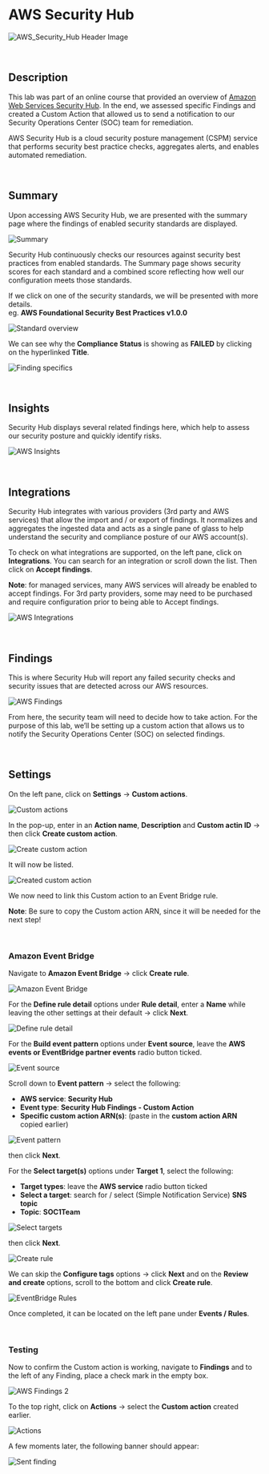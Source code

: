 # AWS Security Hub

![AWS_Security_Hub Header Image](https://github.com/Manny-D/AWS-Security-Hub/assets/99146530/0c72fe49-8f65-4152-bb4e-40375a889e24)

<br>

## Description

This lab was part of an online course that provided an overview of [Amazon Web Services Security Hub](https://aws.amazon.com/security-hub/). In the end, we assessed specific Findings and created a Custom Action that allowed us to send a notification to our Security Operations Center (SOC) team for remediation. 

AWS Security Hub is a cloud security posture management (CSPM) service that performs security best practice checks, aggregates alerts, and enables automated remediation.

<br>

## Summary

Upon accessing AWS Security Hub, we are presented with the summary page where the findings of enabled security standards are displayed.

![Summary](https://github.com/Manny-D/AWS-Security-Hub/assets/99146530/0d6d5e24-da2d-4ea0-b04c-1a2d044b50d9)

Security Hub continuously checks our resources against security best practices from enabled standards. The Summary page shows security scores for each standard and a combined score reflecting how well our configuration meets those standards.

If we click on one of the security standards, we will be presented with more details. <br>
eg. <b>AWS Foundational Security Best Practices v1.0.0</b>

![Standard overview](https://github.com/Manny-D/AWS-Security-Hub/assets/99146530/cc5a8102-00ba-437d-b6ef-77a8f3814780)

We can see why the <b>Compliance Status</b> is showing as <b>FAILED</b> by clicking on the hyperlinked <b>Title</b>.

![Finding specifics](https://github.com/Manny-D/AWS-Security-Hub/assets/99146530/87193d4e-f82d-4dbc-a6e8-2b0d01f8d94e)

<br>

## Insights

Security Hub displays several related findings here, which help to assess our security posture and quickly identify risks. 

![AWS Insights](https://github.com/Manny-D/AWS-Security-Hub/assets/99146530/f7c83c8e-b765-4a25-8f59-f1db920e00a3)

<br>

## Integrations

Security Hub integrates with various providers (3rd party and AWS services) that allow the import and / or export of findings. It normalizes and aggregates the ingested data and acts as a single pane of glass to help understand the security and compliance posture of our AWS account(s). 

To check on what integrations are supported, on the left pane, click on <b>Integrations</b>. 
You can search for an integration or scroll down the list. Then click on <b>Accept findings</b>. 

<b>Note</b>: for managed services, many AWS services will already be enabled to accept findings. For 3rd party providers, some may need to be purchased and require configuration prior to being able to Accept findings. 

![AWS Integrations](https://github.com/Manny-D/AWS-Security-Hub/assets/99146530/9545061e-3ce8-4810-9f86-2f0bfabf864a)

<br>

## Findings

This is where Security Hub will report any failed security checks and security issues that are detected across our AWS resources. 

![AWS Findings](https://github.com/Manny-D/AWS-Security-Hub/assets/99146530/2a2aa2f4-129a-49fa-a5f8-fcf280018460)

From here, the security team will need to decide how to take action. For the purpose of this lab, we’ll be setting up a custom action that allows us to notify the Security Operations Center (SOC) on selected findings. 

<br>

## Settings
 
On the left pane, click on <b>Settings</b> -> <b>Custom actions</b>.

![Custom actions](https://github.com/Manny-D/AWS-Security-Hub/assets/99146530/df907ecb-328d-4f31-923b-74846142119d)


In the pop-up, enter in an <b>Action name</b>, <b>Description</b> and <b>Custom actin ID</b> -> then click <b>Create custom action</b>.

![Create custom action](https://github.com/Manny-D/AWS-Security-Hub/assets/99146530/5600cbaa-9522-48d3-91b4-b648c00461c0)


It will now be listed.   

![Created custom action](https://github.com/Manny-D/AWS-Security-Hub/assets/99146530/e705b052-47ab-4bca-b9f1-cd700b4aee64)

We now need to link this Custom action to an Event Bridge rule.

<b>Note</b>: Be sure to copy the Custom action ARN, since it will be needed for the next step!

<br>

### Amazon Event Bridge

Navigate to <b>Amazon Event Bridge</b> -> click <b>Create rule</b>.

![Amazon Event Bridge](https://github.com/Manny-D/AWS-Security-Hub/assets/99146530/9696b1d6-370d-40c1-bdf2-6aba07a472da)

For the <b>Define rule detail</b> options under <b>Rule detail</b>, enter a <b>Name</b> while leaving the other settings at their default -> click <b>Next</b>.

![Define rule detail](https://github.com/Manny-D/AWS-Security-Hub/assets/99146530/b9dff249-54cb-4002-a870-e8bbd5d1dedb)

For the <b>Build event pattern</b> options under <b>Event source</b>, leave the <b>AWS events or EventBridge partner events</b> radio button ticked.

![Event source](https://github.com/Manny-D/AWS-Security-Hub/assets/99146530/debfbca5-d5b7-4ba2-b2df-cd2a2fbb6e72)

Scroll down to <b>Event pattern</b> -> select the following:
- <b>AWS service</b>: <b>Security Hub</b>
- <b>Event type</b>: <b>Security Hub Findings - Custom Action</b>
- <b>Specific custom action ARN(s)</b>: (paste in the <b>custom action ARN</b> copied earlier)

![Event pattern](https://github.com/Manny-D/AWS-Security-Hub/assets/99146530/f8ac9efa-9abd-4e46-afbb-9580824d2168)

then click <b>Next</b>.

For the <b>Select target(s)</b> options under <b>Target 1</b>, select the following:
- <b>Target types</b>: leave the <b>AWS service</b> radio button ticked 
- <b>Select a target</b>: search for / select (Simple Notification Service) <b>SNS topic</b> 
- <b>Topic</b>: <b>SOC1Team</b>

![Select targets](https://github.com/Manny-D/AWS-Security-Hub/assets/99146530/4413aa0f-c227-48a2-a517-d3f8393d21da)

then click <b>Next</b>.

![Create rule](https://github.com/Manny-D/AWS-Security-Hub/assets/99146530/93b28d11-d556-464e-bb78-4c9a746f88df)

We can skip the <b>Configure tags</b> options -> click <b>Next</b> and on the <b> Review and create</b> options, scroll to the bottom and click <b>Create rule</b>.

![EventBridge Rules](https://github.com/Manny-D/AWS-Security-Hub/assets/99146530/a52ea06e-e71d-44b3-b0b9-3b2ce9e24387)

Once completed, it can be located on the left pane under <b>Events / Rules</b>.

<br>

### Testing

Now to confirm the Custom action is working, navigate to <b>Findings</b> and to the left of any Finding, place a check mark in the empty box. 

![AWS Findings 2](https://github.com/Manny-D/AWS-Security-Hub/assets/99146530/19b7e5bc-1ffc-4dad-b6a7-c21aa88daccc)

To the top right, click on <b>Actions</b> -> select the <b>Custom action</b> created earlier.

![Actions](https://github.com/Manny-D/AWS-Security-Hub/assets/99146530/b9396dc0-3cd4-4da8-a7b3-fd9ccfa1ba36)

A few moments later, the following banner should appear:

![Sent finding](https://github.com/Manny-D/AWS-Security-Hub/assets/99146530/de7bc07e-f557-4630-880f-a5ecfb829408)
